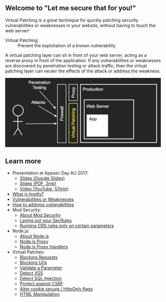 ## Welcome to "Let me secure that for you!"

Virtual Patching is a great technique for quickly patching security vulnerabilities or weaknesses in your website, without having to touch the web server!

<dl>
<dt>Virtual Patching:</dt>
<dd>Prevent the exploitation of a known vulnerability</dd>
</dl>

A virtual patching layer can sit in front of your web server, acting as a reverse proxy in front of the application. If any vulnerabilities or weaknesses are discovered by penetration testing or attack traffic, then the virtual patching layer can neuter the effects of the attack or address the weakness.

![Virtual Patching diagram showing a layer in front of your website that can protect your web server and application](images/virtualpatching.png)

## Learn more

* Presentation at Appsec Day AU 2017:
  * [Slides (Google Slides)](https://docs.google.com/presentation/d/1O-TqtVjRZHw8dzwZZ5jG7VZkJGv0WZ8dPq6qfMiIq_c/edit?usp=sharing)
  * [Slides (PDF, 2mb)](presentations/2017-09-09-AppsecAU-lmstfu-KirkJackson.pdf)
  * [Video (YouTube, 57min)](https://www.youtube.com/watch?v=ErRu8_iZd14)
* [What is lmstfu?](WhatIsLMSTFU)
* [Vulnerabilities or Weaknesses](VulnerabilitiesOrWeaknesses)
* [How to address vulnerabilities](AddressVulnerabilities)
* Mod Security:
  * [About Mod Security](ModSecurity)
  * [Laying out your SecRules](SecRuleLayout)
  * [Running CRS rules only on certain parameters](CRS-SpecificParams)
* Node.js:
	* [About Node.js](NodeJS)
	* [Node.js Proxy](NodeProxy)
	* [Node.js Proxy Handlers](NodeProxyHandlers)
* Virtual Patches:
  * [Blocking Requests](BlockingRequests)
  * [Blocking Urls](BlockUrl)
  * [Validate a Parameter](ValidateParameter)
  * [Detect XSS](DetectXSS)
  * [Detect SQL Injection](DetectSQLi)
  * [Protect against CSRF](CSRF)
  * [Alter cookie secure / HttpOnly flags](CookieFlags)
  * [HTML Manipulation](HTMLManipulation)


